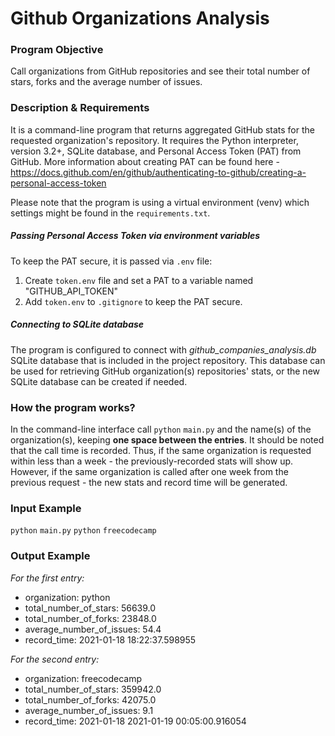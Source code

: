 # Github Organizations Analysis

### Program Objective

Call organizations from GitHub repositories and see their total number of stars, forks and the average number of issues.

### Description & Requirements

It is a command-line program that returns aggregated GitHub stats for the requested organization's repository. It requires the Python interpreter, version 3.2+, SQLite database, and Personal Access Token (PAT) from GitHub. More information about creating PAT can be found here - https://docs.github.com/en/github/authenticating-to-github/creating-a-personal-access-token

Please note that the program is using a virtual environment (venv) which settings might be found in the `requirements.txt`.


#####  Passing Personal Access Token via environment variables

To keep the PAT secure, it is passed via `.env` file:

1) Create `token.env` file and set a PAT to a variable named "GITHUB_API_TOKEN" 
2) Add `token.env` to `.gitignore` to keep the PAT secure.


##### Connecting to SQLite database

The program is configured to connect with _github_companies_analysis.db_ SQLite database that is included in the project repository. This database can be used for retrieving GitHub organization(s) repositories' stats, or the new SQLite database can be created if needed.

### How the program works?

In the command-line interface call `python` `main.py` and the name(s) of the organization(s), keeping **one space between the entries**. It should be noted that the call time is recorded. Thus, if the same organization is requested within less than a week - the previously-recorded stats will show up. However, if the same organization is called after one week from the previous request - the new stats and record time will be generated.


### Input Example

`python` `main.py` `python` `freecodecamp`

### Output Example

_For the first entry:_

- organization: python
- total_number_of_stars: 56639.0 
- total_number_of_forks: 23848.0 
- average_number_of_issues: 54.4  
- record_time: 2021-01-18 18:22:37.598955


_For the second entry:_

- organization: freecodecamp
- total_number_of_stars: 359942.0
- total_number_of_forks: 42075.0
- average_number_of_issues: 9.1  
- record_time: 2021-01-18 2021-01-19 00:05:00.916054




